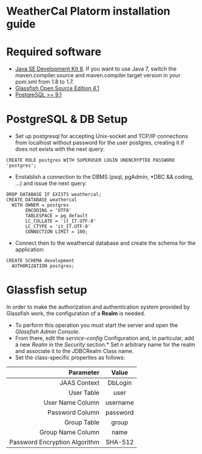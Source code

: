 WeatherCal Platorm installation guide
=======

# Required software
* [Java SE Development Kit 8](http://www.oracle.com/technetwork/java/javase/downloads/jdk8-downloads-2133151.html). If you want to use Java 7, switch the maven.compiler.source and maven.compiler.target version in your pom.xml from 1.8 to 1.7.
* [Glassfish Open Source Edition 4.1](https://glassfish.java.net/download.html)
* [PostgreSQL >= 9.1](http://www.postgresql.org/download/)


# PostgreSQL & DB Setup
* Set up postgresql for accepting Unix-socket and TCP/IP connections from localhost without password for the user postgres, creating it if does not exists with the next query:

```
CREATE ROLE postgres WITH SUPERUSER LOGIN UNENCRYPTED PASSWORD 'postgres';
```
* Enstablish a connection to the DBMS (psql, pgAdmin, *DBC && coding, ...) and issue the next query:

```
DROP DATABASE IF EXISTS weathercal;
CREATE DATABASE weathercal
  WITH OWNER = postgres
       ENCODING = 'UTF8'
       TABLESPACE = pg_default
       LC_COLLATE = 'it_IT.UTF-8'
       LC_CTYPE = 'it_IT.UTF-8'
       CONNECTION LIMIT = 100;
```
* Connect then to the weathercal database and create the schema for the application:

```
CREATE SCHEMA development
  AUTHORIZATION postgres;

```

# Glassfish setup
In order to make the authorization and authentication system provided by Glassfish work, the configuration of a **Realm** is needed.

* To perform this operation you must start the server and open the *Glassfish Admin Console*.
* From there, edit the *service-config* Configuration and, in particular, add a new *Realm* in the *Security* section.* Set n arbitrary name for the realm and associate it to the JDBCRealm Class name.
* Set the class-specific properties as follows:

| Parameter                     | Value    |
|------------------------------:|:--------:|
| JAAS Context                  | DbLogin  |
| User Table                    | user     |
| User Name Column              | username |
| Password Column               | password |
| Group Table                   | group    |
| Group Name Column             | name     |
| Password Encryption Algorithm | SHA-512  |
